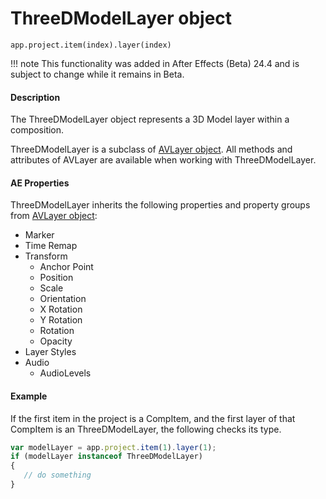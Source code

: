 # ThreeDModelLayer object

`app.project.item(index).layer(index)`

!!! note
    This functionality was added in After Effects (Beta) 24.4 and is subject to change while it remains in Beta.

#### Description

The ThreeDModelLayer object represents a 3D Model layer within a composition.

ThreeDModelLayer is a subclass of [AVLayer object](avlayer.md). All methods and attributes of AVLayer are available when working with ThreeDModelLayer.

#### AE Properties

ThreeDModelLayer inherits the following properties and property groups from [AVLayer object](avlayer.md):

- Marker
- Time Remap
- Transform
  - Anchor Point
  - Position
  - Scale
  - Orientation
  - X Rotation
  - Y Rotation
  - Rotation
  - Opacity
- Layer Styles
- Audio
  - AudioLevels

#### Example

If the first item in the project is a CompItem, and the first layer of that CompItem is an ThreeDModelLayer, the following checks its type.

```javascript
var modelLayer = app.project.item(1).layer(1);
if (modelLayer instanceof ThreeDModelLayer)
{
   // do something
}
```
